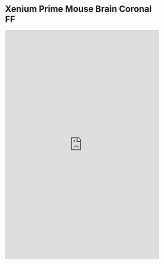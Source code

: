 # Xenium Prime Mouse Brain Coronal FF
<iframe width="100%" height="750" style="border: 1px solid #d3d3d3; overflow: hidden"
src="https://observablehq.com/embed/c8352eb0ccafef92?cells=root"></iframe>